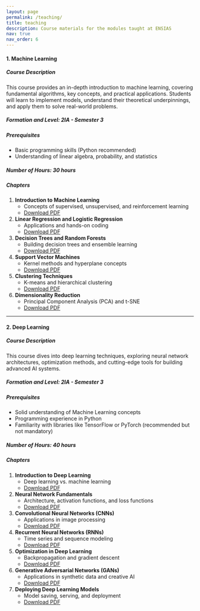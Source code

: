 ```yaml
---
layout: page
permalink: /teaching/
title: teaching
description: Course materials for the modules taught at ENSIAS
nav: true
nav_order: 6
---
```



#### **1. Machine Learning**

##### **Course Description**
This course provides an in-depth introduction to machine learning, covering fundamental algorithms, key concepts, and practical applications. Students will learn to implement models, understand their theoretical underpinnings, and apply them to solve real-world problems.

##### **Formation and Level**: 2IA - Semester 3  
##### **Prerequisites**
- Basic programming skills (Python recommended)
- Understanding of linear algebra, probability, and statistics

##### **Number of Hours**: 30 hours  

##### **Chapters**
1. **Introduction to Machine Learning**
   - Concepts of supervised, unsupervised, and reinforcement learning  
   - [Download PDF](#)
2. **Linear Regression and Logistic Regression**
   - Applications and hands-on coding  
   - [Download PDF](#)
3. **Decision Trees and Random Forests**
   - Building decision trees and ensemble learning  
   - [Download PDF](#)
4. **Support Vector Machines**
   - Kernel methods and hyperplane concepts  
   - [Download PDF](#)
5. **Clustering Techniques**
   - K-means and hierarchical clustering  
   - [Download PDF](#)
6. **Dimensionality Reduction**
   - Principal Component Analysis (PCA) and t-SNE  
   - [Download PDF](#)

---

#### **2. Deep Learning**

##### **Course Description**
This course dives into deep learning techniques, exploring neural network architectures, optimization methods, and cutting-edge tools for building advanced AI systems.

##### **Formation and Level**: 2IA - Semester 3  
##### **Prerequisites**
- Solid understanding of Machine Learning concepts
- Programming experience in Python
- Familiarity with libraries like TensorFlow or PyTorch (recommended but not mandatory)
##### **Number of Hours**: 40 hours  

##### **Chapters**
1. **Introduction to Deep Learning**
   - Deep learning vs. machine learning  
   - [Download PDF](#)
2. **Neural Network Fundamentals**
   - Architecture, activation functions, and loss functions  
   - [Download PDF](#)
3. **Convolutional Neural Networks (CNNs)**
   - Applications in image processing  
   - [Download PDF](#)
4. **Recurrent Neural Networks (RNNs)**
   - Time series and sequence modeling  
   - [Download PDF](#)
5. **Optimization in Deep Learning**
   - Backpropagation and gradient descent  
   - [Download PDF](#)
6. **Generative Adversarial Networks (GANs)**
   - Applications in synthetic data and creative AI  
   - [Download PDF](#)
7. **Deploying Deep Learning Models**
   - Model saving, serving, and deployment  
   - [Download PDF](#)


